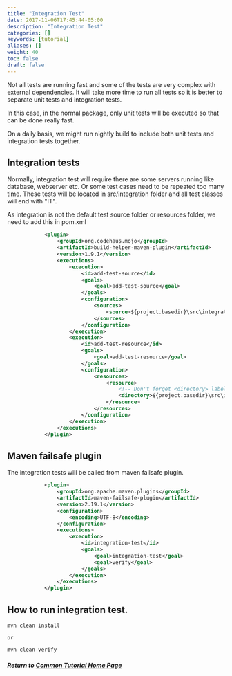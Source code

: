```yaml
---
title: "Integration Test"
date: 2017-11-06T17:45:44-05:00
description: "Integration Test"
categories: []
keywords: [tutorial]
aliases: []
weight: 40
toc: false
draft: false
---
```


Not all tests are running fast and some of the tests are very complex with external
dependencies. It will take more time to run all tests so it is better to separate
unit tests and integration tests.

In this case, in the normal package, only unit tests will be executed so that can be
done really fast.

On a daily basis, we might run nightly build to include both unit tests and integration
tests together.

## Integration tests

Normally, integration test will require there are some servers running like database,
webserver etc. Or some test cases need to be repeated too many time. These tests will
be located in src/integration folder and all test classes will end with "IT".

As integration is not the default test source folder or resources folder, we need to add
this in pom.xml

```xml
            <plugin>
                <groupId>org.codehaus.mojo</groupId>
                <artifactId>build-helper-maven-plugin</artifactId>
                <version>1.9.1</version>
                <executions>
                    <execution>
                        <id>add-test-source</id>
                        <goals>
                            <goal>add-test-source</goal>
                        </goals>
                        <configuration>
                            <sources>
                                <source>${project.basedir}\src\integration\java</source>
                            </sources>
                        </configuration>
                    </execution>
                    <execution>
                        <id>add-test-resource</id>
                        <goals>
                            <goal>add-test-resource</goal>
                        </goals>
                        <configuration>
                            <resources>
                                <resource>
                                    <!-- Don't forget <directory> label -->
                                    <directory>${project.basedir}\src\integration\resources</directory>
                                </resource>
                            </resources>
                        </configuration>
                    </execution>
                </executions>
            </plugin>

```

## Maven failsafe plugin

The integration tests will be called from maven failsafe plugin.

```xml
            <plugin>
                <groupId>org.apache.maven.plugins</groupId>
                <artifactId>maven-failsafe-plugin</artifactId>
                <version>2.19.1</version>
                <configuration>
                    <encoding>UTF-8</encoding>
                </configuration>
                <executions>
                    <execution>
                        <id>integration-test</id>
                        <goals>
                            <goal>integration-test</goal>
                            <goal>verify</goal>
                        </goals>
                    </execution>
                </executions>
            </plugin>


```


## How to run integration test.

```
mvn clean install

or

mvn clean verify
```


##### Return to [Common Tutorial Home Page](/tutorial/common)

